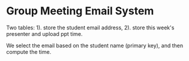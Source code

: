 # Group Meeting Email System

Two tables: 1). store the student email address, 2). store this week's presenter and upload ppt time.

We select the email based on the student name (primary key), and then compute the time.

